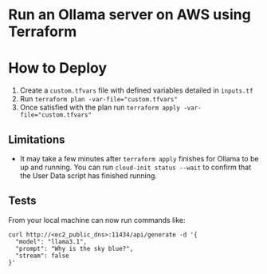 # Run an Ollama server on AWS using Terraform

# How to Deploy
1. Create a `custom.tfvars` file with defined variables detailed in `inputs.tf`
2. Run `terraform plan -var-file="custom.tfvars"`
3. Once satisfied with the plan run `terraform apply -var-file="custom.tfvars"`

## Limitations
- It may take a few minutes after `terraform apply` finishes for Ollama to be up and running. You can run `cloud-init status --wait` to confirm that the User Data script has finished running.

## Tests
From your local machine can now run commands like: 
```
curl http://<ec2_public_dns>:11434/api/generate -d '{
  "model": "llama3.1",
  "prompt": "Why is the sky blue?",
  "stream": false
}'
```

